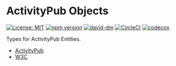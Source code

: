 # ActivityPub Objects

[![License: MIT](https://img.shields.io/badge/License-MIT-yellow.svg)](https://opensource.org/licenses/MIT)
[![npm version](https://badge.fury.io/js/activitypub-objects.svg)](https://badge.fury.io/js/activitypub-objects)
[![david-dm](https://david-dm.org/Aoinu/activitypub-objects.svg)](https://david-dm.org/Aoinu/activitypub-objects)
[![CircleCI](https://circleci.com/gh/Aoinu/activitypub-objects.svg?style=svg)](https://circleci.com/gh/Aoinu/activitypub-objects)
[![codecov](https://codecov.io/gh/Aoinu/activitypub-objects/branch/master/graph/badge.svg)](https://codecov.io/gh/Aoinu/activitypub-objects)

Types for ActivityPub Entities.

- [ActivityPub]( https://activitypub.rocks/ )
- [W3C]( https://www.w3.org/TR/activitypub/ )
